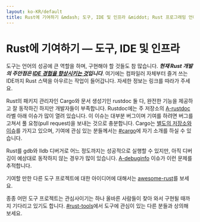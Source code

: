 ```yaml
---
layout: ko-KR/default
title: Rust에 기여하기 &mdash; 도구, IDE 및 인프라 &middot; Rust 프로그래밍 언어
---
```


# Rust에 기여하기 &mdash; 도구, IDE 및 인프라

도구는 언어의 성공에 큰 역할을 하며, 구현해야 할 것들도 참 많습니다.
***현재 Rust 개발의 주안점은 [IDE 경험을 향상시키는 것][ides]입니다***.
여기에는 컴파일러 자체부터 즐겨 쓰는 IDE까지 Rust 스택을 아우르는 작업이 들어갑니다.
자세한 정보는 링크를 따라가 주세요.

Rust의 패키지 관리자인 Cargo와 문서 생성기인 rustdoc 둘 다,
완전한 기능을 제공하고 잘 동작하긴 하지만 개발자들이 부족합니다.
Rustdoc에는 주 저장소의 [A-rustdoc] 라벨 아래 이슈가 많이 열려 있습니다.
이 이슈는 대부분 버그이며 기여를 하려면 버그를 고쳐서
풀 요청(pull request)을 보내는 것으로 충분합니다.
Cargo는 [별도의 저장소와 이슈][Cargo]를 가지고 있으며,
기여에 관심 있는 분들께서는 [#cargo]에 자기 소개를 하실 수 있습니다.

Rust를 gdb와 lldb 디버거로 어느 정도까지는 성공적으로 실행할 수 있지만,
아직 디버깅이 예상대로 동작하지 않는 경우가 많이 있습니다.
[A-debuginfo] 이슈가 이런 문제를 추적합니다.

기여할 만한 다른 도구 프로젝트에 대한 아이디어에 대해서는 [awesome-rust]를 보세요.

종종 어떤 도구 프로젝트는 관심사이기는 하나
올바른 사람들이 찾아 와서 구현될 때까지 기다리고 있기도 합니다.
[#rust-tools]에서 도구에 관심이 있는 다른 분들과 상의해 보세요.

[#cargo]: https://client00.chat.mibbit.com/?server=irc.mozilla.org&channel=%23rustc
[#rust-tools]: https://client00.chat.mibbit.com/?server=irc.mozilla.org&channel=%23rust-tools
[A-debuginfo]: https://github.com/rust-lang/rust/issues?q=is%3Aopen+is%3Aissue+label%3AA-debuginfo
[A-rustdoc]: https://github.com/rust-lang/rust/issues?q=is%3Aopen+is%3Aissue+label%3AA-rustdoc
[Cargo]: https://github.com/rust-lang/cargo/issues
[awesome-rust]: https://github.com/kud1ing/awesome-rust
[ides]: https://forge.rust-lang.org/ides.html
